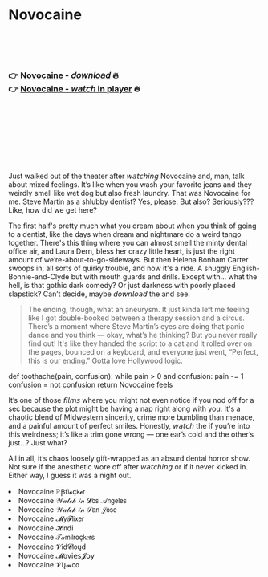 <h1>Novocaine</h1>

<br><br><br>

<h3>👉 <a href="https://Wades-deblaterctha1975.github.io/dblorkdmio/">Novocaine - 𝘥𝘰𝘸𝘯𝘭𝘰𝘢𝘥</a> 🔥<br>
👉 <a href="https://Wades-deblaterctha1975.github.io/dblorkdmio/">Novocaine - 𝘸𝘢𝘵𝘤𝘩 in player</a> 🔥
</h3>



<br><br><br><br><br><br><br>


Just walked out of the theater after 𝘸𝘢𝘵𝘤𝘩𝘪𝘯𝘨 Novocaine and, man, talk about mixed feelings. It’s like when you wash your favorite jeans and they weirdly smell like wet dog but also fresh laundry. That was Novocaine for me. Steve Martin as a shlubby dentist? Yes, please. But also? Seriously??? Like, how did we get here?

The first half's pretty much what you dream about when you think of going to a dentist, like the days when dream and nightmare do a weird tango together. There's this thing where you can almost smell the minty dental office air, and Laura Dern, bless her crazy little heart, is just the right amount of we’re-about-to-go-sideways. But then Helena Bonham Carter swoops in, all sorts of quirky trouble, and now it's a ride. A snuggly English-Bonnie-and-Clyde but with mouth guards and drills. Except with... what the hell, is that gothic dark comedy? Or just darkness with poorly placed slapstick? Can’t decide, maybe 𝘥𝘰𝘸𝘯𝘭𝘰𝘢𝘥 the   and see. 

>The ending, though, what an aneurysm. It just kinda left me feeling like I got double-booked between a therapy session and a circus. There’s a moment where Steve Martin’s eyes are doing that panic dance and you think — okay, what’s he thinking? But you never really find out! It's like they handed the script to a cat and it rolled over on the pages, bounced on a keyboard, and everyone just went, “Perfect, this is our ending.” Gotta love Hollywood logic.

def toothache(pain, confusion):
    while pain > 0 and confusion:
        pain -= 1
        confusion = not confusion
    return Novocaine feels

It’s one of those 𝘧𝘪𝘭𝘮𝘴 where you might not even notice if you nod off for a sec because the plot might be having a nap right along with you. It's a chaotic blend of Midwestern sincerity, crime more bumbling than menace, and a painful amount of perfect smiles. Honestly, 𝘸𝘢𝘵𝘤𝘩 the   if you’re into this weirdness; it’s like a trim gone wrong — one ear’s cold and the other’s just...? Just what?

All in all, it’s chaos loosely gift-wrapped as an absurd dental horror show. Not sure if the anesthetic wore off after 𝘸𝘢𝘵𝘤𝘩𝘪𝘯𝘨 or if it never kicked in. Either way, I guess it was a night out.

<li>Novocaine 𝙿Ꞵť𝗅𝓸ç𝗄𝓮𝗋</li>
<li>Novocaine 𝒲𝒶𝓉𝒸𝒽 𝒾𝓃 𝓛𝗈𝗌 𝒜𝗇𝗀𝖾𝗅𝖾𝗌</li>
<li>Novocaine 𝒲𝒶𝓉𝒸𝒽 𝒾𝓃 𝒮𝖺𝗇 𝒥𝗈𝗌𝖾</li>
<li>Novocaine 𝓜𝗒𝓕𝗅𝗂𝗑𝖾𝗋</li>
<li>Novocaine 𝓗𝗂𝗇ԁ𝗂</li>
<li>Novocaine 𝒯𝒶𝗆𝗂𝗅𝗋𝗈ç𝗄𝑒𝗋𝗌</li>
<li>Novocaine 𝓥𝗂ԁ𝓒𝗅𝗈ųԁ</li>
<li>Novocaine 𝓜𝗈ν𝗂𝖾𝗌𝓙𝗈𝗒</li>
<li>Novocaine 𝓥ų𝓶𝗈𝗈</li>

